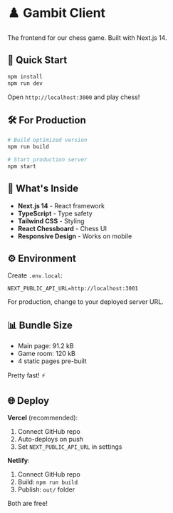# ♟️ Gambit Client

The frontend for our chess game. Built with Next.js 14.

## 🚀 Quick Start

```bash
npm install
npm run dev
```

Open `http://localhost:3000` and play chess!

## 🛠️ For Production

```bash
# Build optimized version
npm run build

# Start production server  
npm start
```

## 📱 What's Inside

- **Next.js 14** - React framework
- **TypeScript** - Type safety
- **Tailwind CSS** - Styling
- **React Chessboard** - Chess UI
- **Responsive Design** - Works on mobile

## ⚙️ Environment

Create `.env.local`:

```env
NEXT_PUBLIC_API_URL=http://localhost:3001
```

For production, change to your deployed server URL.

## 📊 Bundle Size

- Main page: 91.2 kB
- Game room: 120 kB
- 4 static pages pre-built

Pretty fast! ⚡

## 🌐 Deploy

**Vercel** (recommended):
1. Connect GitHub repo
2. Auto-deploys on push
3. Set `NEXT_PUBLIC_API_URL` in settings

**Netlify**:
1. Connect GitHub repo  
2. Build: `npm run build`
3. Publish: `out/` folder

Both are free!

